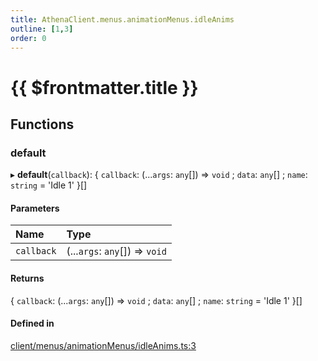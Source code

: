```yaml
---
title: AthenaClient.menus.animationMenus.idleAnims
outline: [1,3]
order: 0
---
```


# {{ $frontmatter.title }}


## Functions

### default

▸ **default**(`callback`): { `callback`: (...`args`: `any`[]) => `void` ; `data`: `any`[] ; `name`: `string` = 'Idle 1' }[]

#### Parameters

| Name | Type |
| :------ | :------ |
| `callback` | (...`args`: `any`[]) => `void` |

#### Returns

{ `callback`: (...`args`: `any`[]) => `void` ; `data`: `any`[] ; `name`: `string` = 'Idle 1' }[]

#### Defined in

[client/menus/animationMenus/idleAnims.ts:3](https://github.com/Stuyk/altv-athena/blob/552012ca4/src/core/client/menus/animationMenus/idleAnims.ts#L3)
